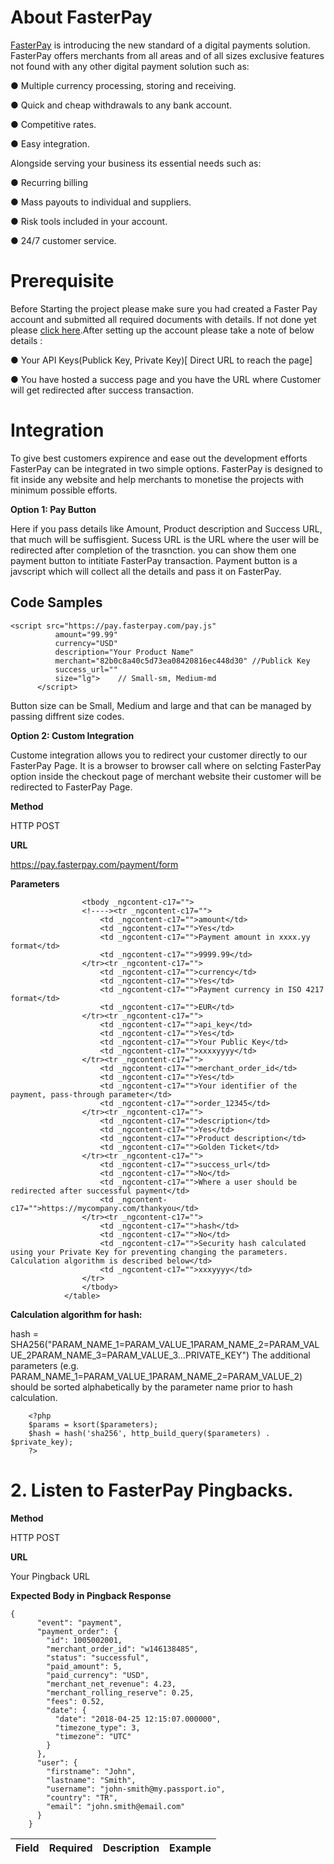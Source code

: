 # About FasterPay
[FasterPay](https://auth.passport.io/?client_id=fasterpay) is introducing the new standard of a digital payments solution. FasterPay offers merchants from all areas and of all sizes exclusive features not found with any other digital payment solution such as:

● Multiple currency processing, storing and receiving.

● Quick and cheap withdrawals to any bank account.

● Competitive rates.

● Easy integration.

Alongside serving your business its essential needs such as:

● Recurring billing

● Mass payouts to individual and suppliers.

● Risk tools included in your account.

● 24/7 customer service.


# Prerequisite

Before Starting the project please make sure you had created a Faster Pay account and submitted all required documents with details. If not done yet please [click here](https://my.passport.io/account/).After setting up the account please take a note of below details :

● Your API Keys(Publick Key, Private Key)[ Direct URL to reach the page]

● You have hosted a success page and you have the URL where Customer will get redirected after success transaction.

# Integration

To give best customers expirence and ease out the development efforts FasterPay can be integrated in two simple options. FasterPay is designed to fit inside any website and help merchants to monetise the projects with minimum possible efforts.


**Option 1: Pay Button**

Here if you pass details like Amount, Product description and Success URL, that much will be suffisgient. Sucess URL is the URL where the user will be redirected after completion of the trasnction. you can show them one payment button to intitiate FasterPay transaction. Payment button is a javscript which will collect all the details and pass it on FasterPay.  

## Code Samples 
 
```
<script src="https://pay.fasterpay.com/pay.js"
          amount="99.99"
          currency="USD"
          description="Your Product Name"
          merchant="82b0c8a40c5d73ea08420816ec448d30" //Publick Key
          success_url=""
          size="lg">    // Small-sm, Medium-md
      </script>
```
      

Button size can be Small, Medium and large and that can be managed by passing diffrent size codes.
    

**Option 2: Custom Integration**

Custome integration allows you to redirect your customer directly to our FasterPay Page. It is a browser to browser call where on selcting FasterPay option inside the checkout page of merchant website their customer will be redirected to FasterPay Page.

**Method**

HTTP POST

**URL**

https://pay.fasterpay.com/payment/form

**Parameters**

<table _ngcontent-c17="" class="data-table">
                    <thead _ngcontent-c17="">
                    <tr _ngcontent-c17="">
                        <th _ngcontent-c17="">Field</th>
                        <th _ngcontent-c17="">Required</th>
                        <th _ngcontent-c17="">Description</th>
                        <th _ngcontent-c17="">Example</th>
                    </tr>
                    </thead>

                    <tbody _ngcontent-c17="">
                    <!----><tr _ngcontent-c17="">
                        <td _ngcontent-c17="">amount</td>
                        <td _ngcontent-c17="">Yes</td>
                        <td _ngcontent-c17="">Payment amount in xxxx.yy format</td>
                        <td _ngcontent-c17="">9999.99</td>
                    </tr><tr _ngcontent-c17="">
                        <td _ngcontent-c17="">currency</td>
                        <td _ngcontent-c17="">Yes</td>
                        <td _ngcontent-c17="">Payment currency in ISO 4217 format</td>
                        <td _ngcontent-c17="">EUR</td>
                    </tr><tr _ngcontent-c17="">
                        <td _ngcontent-c17="">api_key</td>
                        <td _ngcontent-c17="">Yes</td>
                        <td _ngcontent-c17="">Your Public Key</td>
                        <td _ngcontent-c17="">xxxxyyyy</td>
                    </tr><tr _ngcontent-c17="">
                        <td _ngcontent-c17="">merchant_order_id</td>
                        <td _ngcontent-c17="">Yes</td>
                        <td _ngcontent-c17="">Your identifier of the payment, pass-through parameter</td>
                        <td _ngcontent-c17="">order_12345</td>
                    </tr><tr _ngcontent-c17="">
                        <td _ngcontent-c17="">description</td>
                        <td _ngcontent-c17="">Yes</td>
                        <td _ngcontent-c17="">Product description</td>
                        <td _ngcontent-c17="">Golden Ticket</td>
                    </tr><tr _ngcontent-c17="">
                        <td _ngcontent-c17="">success_url</td>
                        <td _ngcontent-c17="">No</td>
                        <td _ngcontent-c17="">Where a user should be redirected after successful payment</td>
                        <td _ngcontent-c17="">https://mycompany.com/thankyou</td>
                    </tr><tr _ngcontent-c17="">
                        <td _ngcontent-c17="">hash</td>
                        <td _ngcontent-c17="">No</td>
                        <td _ngcontent-c17="">Security hash calculated using your Private Key for preventing changing the parameters. Calculation algorithm is described below</td>
                        <td _ngcontent-c17="">xxxyyyy</td>
                    </tr>
                    </tbody>
                </table>
                
**Calculation algorithm for hash:**


hash = SHA256("PARAM_NAME_1=PARAM_VALUE_1PARAM_NAME_2=PARAM_VALUE_2PARAM_NAME_3=PARAM_VALUE_3...PRIVATE_KEY")
The additional parameters (e.g. PARAM_NAME_1=PARAM_VALUE_1PARAM_NAME_2=PARAM_VALUE_2) should be sorted alphabetically by the parameter name prior to hash calculation.
```
    <?php
    $params = ksort($parameters);
    $hash = hash('sha256', http_build_query($parameters) . $private_key);
    ?>
```

# 2. Listen to FasterPay Pingbacks.

**Method**

HTTP POST

**URL**

Your Pingback URL

**Expected Body in Pingback Response**
```
{
      "event": "payment",
      "payment_order": {
        "id": 1005002001,
        "merchant_order_id": "w146138485",
        "status": "successful",
        "paid_amount": 5,
        "paid_currency": "USD",
        "merchant_net_revenue": 4.23,
        "merchant_rolling_reserve": 0.25,
        "fees": 0.52,
        "date": {
          "date": "2018-04-25 12:15:07.000000",
          "timezone_type": 3,
          "timezone": "UTC"
        }
      },
      "user": {
        "firstname": "John",
        "lastname": "Smith",
        "username": "john-smith@my.passport.io",
        "country": "TR",
        "email": "john.smith@email.com"
      }
    }
```

